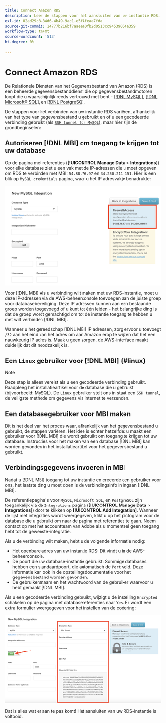 ```yaml
---
title: Connect Amazon RDS
description: Leer de stappen voor het aansluiten van uw instantie RDS.
exl-id: 02ad29c8-84d6-4b49-9ac1-e5f4feaa7fda
source-git-commit: 14777b216bf7aaeea0fb2d0513cc94539034a359
workflow-type: tm+mt
source-wordcount: '513'
ht-degree: 0%

---
```


# Connect Amazon RDS

De Relationele Diensten van het Gegevensbestand van Amazon (RDS) is een beheerde gegevensbestanddienst die op gegevensbestandmotoren loopt die u waarschijnlijk reeds vertrouwd met bent - [[!DNL MySQL]](../integrations/mysql-via-a-direct-connection.md), [[!DNL Microsoft® SQL]](../integrations/microsoft-sql-server.md), en [[!DNL PostgreSQ]](../integrations/postgresql.md).

De stappen voor het verbinden van uw instantie RDS variëren, afhankelijk van het type van gegevensbestand u gebruikt en of u een gecodeerde verbinding gebruikt (als [`SSH tunnel for MySQL`](../integrations/mysql-via-ssh-tunnel.md)), maar hier zijn de grondbeginselen:

## Autoriseren [!DNL MBI] om toegang te krijgen tot uw database

Op de pagina met referenties (**[!UICONTROL Manage Data** > **Integrations]**) voor elke database ziet u een vak met de IP-adressen die u moet opgeven om RDS te verbinden met MBI: `54.88.76.97` en `34.250.211.151`. Hier is een blik op `MySQL credentials` pagina, waar u het IP adresvakje benadrukte:

![](../../../assets/RDS_IP.png)

Voor [!DNL MBI] Als u verbinding wilt maken met uw RDS-instantie, moet u deze IP-adressen via de AWS-beheerconsole toevoegen aan de juiste groep voor databasebeveiliging. Deze IP adressen kunnen aan een bestaande groep worden toegevoegd of u kunt tot één leiden - het belangrijke ding is dat de groep wordt gemachtigd om tot de instantie toegang te hebben u met wilt verbinden [!DNL MBI].

Wanneer u het gereedschap [!DNL MBI] IP adressen, zorg ervoor u toevoegt `/32` aan het eind van het adres om aan Amazon erop te wijzen dat het een nauwkeurig IP adres is. Maak u geen zorgen. de AWS-interface maakt duidelijk dat dit noodzakelijk is.

## Een `Linux` gebruiker voor [!DNL MBI] {#linux}

>[!NOTE]
>
>Deze stap is alleen vereist als u een gecodeerde verbinding gebruikt. Raadpleeg het installatieartikel voor de database die u gebruikt (bijvoorbeeld: MySQL). De `Linux` gebruiker stelt ons in staat een `SSH tunnel`, de veiligste methode om gegevens via internet te verzenden.

## Een databasegebruiker voor MBI maken

Dit is het deel van het proces waar, afhankelijk van het gegevensbestand u gebruikt, de stappen variëren. Het idee is echter hetzelfde: u maakt een gebruiker voor [!DNL MBI] die wordt gebruikt om toegang te krijgen tot uw database. Instructies voor het maken van een database [!DNL MBI] kan worden gevonden in het installatieartikel voor het gegevensbestand u gebruikt.

## Verbindingsgegevens invoeren in MBI

Nadat u [!DNL MBI] toegang tot uw instantie en creeerde een gebruiker voor ons, het laatste ding u moet doen is de verbindingsinfo in ingaan [!DNL MBI].

De referentiepagina&#39;s voor `MySQL`, `Microsoft SQL`, en `PostgreSQL` zijn toegankelijk via de `Integrations` pagina (**[!UICONTROL Manage Data** > **Integrations]**) door te klikken op **[!UICONTROL Add Integration]**. Wanneer de lijst met integraties wordt weergegeven, klikt u op het pictogram voor de database die u gebruikt om naar de pagina met referenties te gaan. Neem contact op met het accountteam van Adobe als u momenteel geen toegang hebt tot de gewenste-integratie.

Als u de verbinding wilt maken, hebt u de volgende informatie nodig:

* Het openbare adres van uw instantie RDS: Dit vindt u in de AWS-beheerconsole.
* De poort die uw database-instantie gebruikt: Sommige databases hebben een standaardpoort, die automatisch de `Port` veld. Deze informatie kan ook in de opstellingsdocumentatie voor het gegevensbestand worden gevonden.
* De gebruikersnaam en het wachtwoord van de gebruiker waarvoor u hebt gemaakt [!DNL MBI].

Als u een gecodeerde verbinding gebruikt, wijzigt u de instelling `Encrypted` schakelen op de pagina met databasereferenties naar `Yes`. Er wordt een extra formulier weergegeven voor het instellen van de codering:

![](../../../assets/sql-integration-encrypted-yes.png)

Dat is alles wat er aan te pas komt! Het aansluiten van uw RDS-instantie is voltooid.
